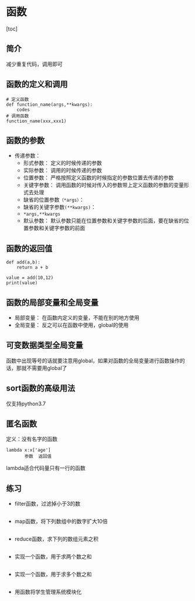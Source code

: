 # 函数
[toc]
## 简介
减少重复代码，调用即可
## 函数的定义和调用
```
# 定义函数
def function_name(args,**kwargs):
	codes
# 调用函数
function_name(xxx,xxx1)
```
## 函数的参数
- 传递参数：
	- 形式参数： 定义的时候传递的参数
	- 实际参数： 调用的时候传递的参数
	- 位置参数： 严格按照定义函数的时候指定的参数位置去传递的参数
	- 关键字参数： 调用函数的时候对传入的参数带上定义函数的参数的变量形式去处理
	- 缺省的位置参数`（*args）`：
	- 缺省的关键字参数`(**kwargs)`：
	- `*args,**kwargs`
	- 默认参数： 默认参数只能在位置参数和关键字参数的后面，要在缺省的位置参数和关键字参数的前面

## 函数的返回值
```
def add(a,b):
	return a + b

value = add(10,12)
print(value)
```

## 函数的局部变量和全局变量
- 局部变量： 在函数内定义的变量，不能在别的地方使用
- 全局变量： 反之可以在函数中使用，global的使用

## 可变数据类型全局变量
函数中出现等号的话就要注意用global，如果对函数的全局变量进行函数操作的话，那就不需要用global了

## sort函数的高级用法

仅支持python3.7

## 匿名函数
定义：没有名字的函数 
```
lambda x:x['age']
       参数  返回值
```
lambda适合代码量只有一行的函数

## 练习
- filter函数，过滤掉小于3的数
```
```
- map函数，将下列数组中的数字扩大10倍
```
```
- reduce函数，求下列的数组元素之积
```
```
- 实现一个函数，用于求两个数之和
```
```
- 实现一个函数，用于求多个数之和
```
```
- 用函数将学生管理系统模块化